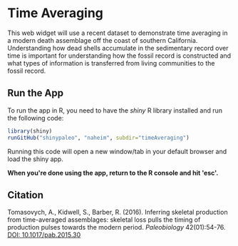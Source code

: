 # Time Averaging
This web widget will use a recent dataset to demonstrate time averaging in a modern death assemblage off the coast of southern California. Understanding how dead shells accumulate in the sedimentary record over time is important for understanding how the fossil record is constructed and what types of information is transferred from living communities to the fossil record. 

## Run the App
To run the app in R, you need to have the *shiny* R library installed and run the following code:

````r
library(shiny)
runGitHub("shinypaleo", "naheim", subdir="timeAveraging")
````

Running this code will open a new window/tab in your default browser and load the shiny app. 

**When you're done using the app, return to the R console and hit 'esc'.**

## Citation
Tomasovych, A., Kidwell, S., Barber, R. (2016). Inferring skeletal production from time-averaged assemblages: skeletal loss pulls the timing of production pulses towards the modern period. *Paleobiology* 42(01):54-76. [DOI: 10.1017/pab.2015.30](https://doi.org/10.1017/pab.2015.30)